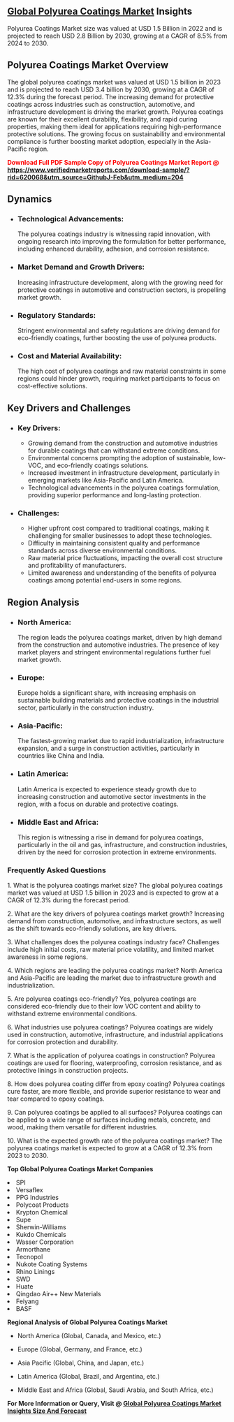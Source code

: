 <h2><a href="https://www.verifiedmarketreports.com/download-sample/?rid=620068&amp;utm_source=GithubJ&amp;utm_medium=204" target="_blank">Global Polyurea Coatings Market</a> Insights</h2><p>Polyurea Coatings Market size was valued at USD 1.5 Billion in 2022 and is projected to reach USD 2.8 Billion by 2030, growing at a CAGR of 8.5% from 2024 to 2030.</p><p> <h2>Polyurea Coatings Market Overview</h2> <p>The global polyurea coatings market was valued at USD 1.5 billion in 2023 and is projected to reach USD 3.4 billion by 2030, growing at a CAGR of 12.3% during the forecast period. The increasing demand for protective coatings across industries such as construction, automotive, and infrastructure development is driving the market growth. Polyurea coatings are known for their excellent durability, flexibility, and rapid curing properties, making them ideal for applications requiring high-performance protective solutions. The growing focus on sustainability and environmental compliance is further boosting market adoption, especially in the Asia-Pacific region.</p> <p><strong><p><span class=""><span style="color: #ff0000;"><strong>Download Full PDF Sample Copy of Polyurea Coatings Market Report</strong> @ </span><a href="https://www.verifiedmarketreports.com/download-sample/?rid=620068&amp;utm_source=GithubJ-Feb&amp;utm_medium=204" target="_blank">https://www.verifiedmarketreports.com/download-sample/?rid=620068&amp;utm_source=GithubJ-Feb&amp;utm_medium=204</a></span></p></strong></p> <h2>Dynamics</h2> <ul> <li><h3>Technological Advancements:</h3> The polyurea coatings industry is witnessing rapid innovation, with ongoing research into improving the formulation for better performance, including enhanced durability, adhesion, and corrosion resistance.</li> <li><h3>Market Demand and Growth Drivers:</h3> Increasing infrastructure development, along with the growing need for protective coatings in automotive and construction sectors, is propelling market growth.</li> <li><h3>Regulatory Standards:</h3> Stringent environmental and safety regulations are driving demand for eco-friendly coatings, further boosting the use of polyurea products.</li> <li><h3>Cost and Material Availability:</h3> The high cost of polyurea coatings and raw material constraints in some regions could hinder growth, requiring market participants to focus on cost-effective solutions.</li> </ul> <h2>Key Drivers and Challenges</h2> <ul> <li><h3>Key Drivers:</h3> <ul> <li>Growing demand from the construction and automotive industries for durable coatings that can withstand extreme conditions.</li> <li>Environmental concerns prompting the adoption of sustainable, low-VOC, and eco-friendly coatings solutions.</li> <li>Increased investment in infrastructure development, particularly in emerging markets like Asia-Pacific and Latin America.</li> <li>Technological advancements in the polyurea coatings formulation, providing superior performance and long-lasting protection.</li> </ul> </li> <li><h3>Challenges:</h3> <ul> <li>Higher upfront cost compared to traditional coatings, making it challenging for smaller businesses to adopt these technologies.</li> <li>Difficulty in maintaining consistent quality and performance standards across diverse environmental conditions.</li> <li>Raw material price fluctuations, impacting the overall cost structure and profitability of manufacturers.</li> <li>Limited awareness and understanding of the benefits of polyurea coatings among potential end-users in some regions.</li> </ul> </li> </ul> <h2>Region Analysis</h2> <ul> <li><h3>North America:</h3> The region leads the polyurea coatings market, driven by high demand from the construction and automotive industries. The presence of key market players and stringent environmental regulations further fuel market growth.</li> <li><h3>Europe:</h3> Europe holds a significant share, with increasing emphasis on sustainable building materials and protective coatings in the industrial sector, particularly in the construction industry.</li> <li><h3>Asia-Pacific:</h3> The fastest-growing market due to rapid industrialization, infrastructure expansion, and a surge in construction activities, particularly in countries like China and India.</li> <li><h3>Latin America:</h3> Latin America is expected to experience steady growth due to increasing construction and automotive sector investments in the region, with a focus on durable and protective coatings.</li> <li><h3>Middle East and Africa:</h3> This region is witnessing a rise in demand for polyurea coatings, particularly in the oil and gas, infrastructure, and construction industries, driven by the need for corrosion protection in extreme environments.</li> </ul> <h3>Frequently Asked Questions</h3> <p>1. What is the polyurea coatings market size? The global polyurea coatings market was valued at USD 1.5 billion in 2023 and is expected to grow at a CAGR of 12.3% during the forecast period.</p> <p>2. What are the key drivers of polyurea coatings market growth? Increasing demand from construction, automotive, and infrastructure sectors, as well as the shift towards eco-friendly solutions, are key drivers.</p> <p>3. What challenges does the polyurea coatings industry face? Challenges include high initial costs, raw material price volatility, and limited market awareness in some regions.</p> <p>4. Which regions are leading the polyurea coatings market? North America and Asia-Pacific are leading the market due to infrastructure growth and industrialization.</p> <p>5. Are polyurea coatings eco-friendly? Yes, polyurea coatings are considered eco-friendly due to their low VOC content and ability to withstand extreme environmental conditions.</p> <p>6. What industries use polyurea coatings? Polyurea coatings are widely used in construction, automotive, infrastructure, and industrial applications for corrosion protection and durability.</p> <p>7. What is the application of polyurea coatings in construction? Polyurea coatings are used for flooring, waterproofing, corrosion resistance, and as protective linings in construction projects.</p> <p>8. How does polyurea coating differ from epoxy coating? Polyurea coatings cure faster, are more flexible, and provide superior resistance to wear and tear compared to epoxy coatings.</p> <p>9. Can polyurea coatings be applied to all surfaces? Polyurea coatings can be applied to a wide range of surfaces including metals, concrete, and wood, making them versatile for different industries.</p> <p>10. What is the expected growth rate of the polyurea coatings market? The polyurea coatings market is expected to grow at a CAGR of 12.3% from 2023 to 2030.</p> </p><p><strong>Top Global Polyurea Coatings Market Companies</strong></p><div data-test-id=""><p><li>SPI</li><li> Versaflex</li><li> PPG Industries</li><li> Polycoat Products</li><li> Krypton Chemical</li><li> Supe</li><li> Sherwin-Williams</li><li> Kukdo Chemicals</li><li> Wasser Corporation</li><li> Armorthane</li><li> Tecnopol</li><li> Nukote Coating Systems</li><li> Rhino Linings</li><li> SWD</li><li> Huate</li><li> Qingdao Air++ New Materials</li><li> Feiyang</li><li> BASF</li></p><div><strong>Regional Analysis of&nbsp;Global Polyurea Coatings Market</strong></div><ul><li dir="ltr"><p dir="ltr">North America&nbsp;(Global, Canada, and Mexico, etc.)</p></li><li dir="ltr"><p dir="ltr">Europe (Global, Germany, and France, etc.)</p></li><li dir="ltr"><p dir="ltr">Asia Pacific&nbsp;(Global, China, and Japan, etc.)</p></li><li dir="ltr"><p dir="ltr">Latin America&nbsp;(Global, Brazil, and Argentina, etc.)</p></li><li dir="ltr">Middle East and Africa&nbsp;(Global, Saudi Arabia, and South Africa, etc.)</li></ul><p><strong>For More Information or Query, Visit @&nbsp;</strong><strong><a href="https://www.verifiedmarketreports.com/product/polyurea-coatings-market/?utm_source=GithubJ&amp;utm_medium=204" target="_blank">Global Polyurea Coatings Market Insights Size And Forecast</a></strong></p></div>
